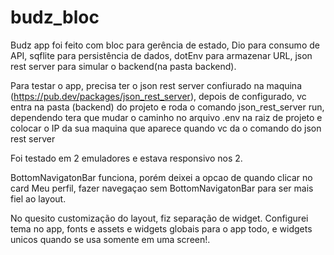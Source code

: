 # budz_bloc

Budz app foi feito com bloc para gerência de estado, Dio para consumo de API, sqflite para persistência de dados, dotEnv para armazenar URL, json rest server para simular o backend(na pasta backend).

Para testar o app, precisa ter o json rest server confiurado na maquina (https://pub.dev/packages/json_rest_server), depois de configurado, vc entra na pasta (backend) do projeto e roda o comando json_rest_server run, dependendo tera que mudar o caminho no arquivo .env na raiz de projeto e colocar o IP da sua maquina que aparece quando vc da o comando do json rest server

Foi testado em 2 emuladores e estava responsivo nos 2.

BottomNavigatonBar funciona, porém deixei a opcao de quando clicar no card Meu perfil, fazer navegaçao sem BottomNavigatonBar para ser mais fiel ao layout.

No quesito customização do layout, fiz separação de widget. Configurei tema no app, fonts e assets e widgets globais para o app todo, e widgets unicos quando se usa somente em uma screen!.


